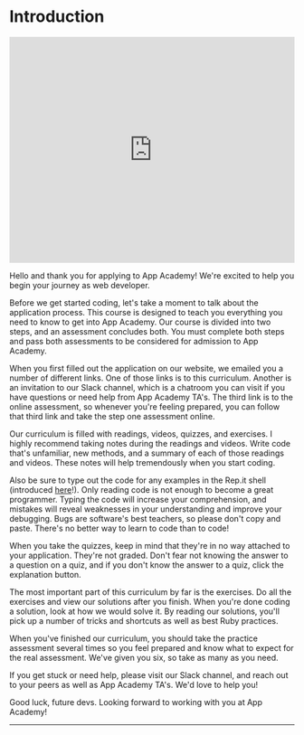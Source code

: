 # Introduction

<iframe src="https://player.vimeo.com/video/194104144?rel=0&autoplay=1" width="100%" height="400px" frameborder="0" webkitallowfullscreen="" mozallowfullscreen="" allowfullscreen="" style="line-height: 1.6em;" rel="line-height: 1.6em;"></iframe>

Hello and thank you for applying to App Academy! We're excited to help you begin
your journey as web developer.

Before we get started coding, let's take a moment to talk about the application
process. This course is designed to teach you everything you need to know to get
into App Academy. Our course is divided into two steps, and an assessment
concludes both. You must complete both steps and pass both assessments to be
considered for admission to App Academy.

When you first filled out the application on our website, we emailed you a
number of different links. One of those links is to this curriculum. Another is
an invitation to our Slack channel, which is a chatroom you can visit if you
have questions or need help from App Academy TA's. The third link is to the
online assessment, so whenever you're feeling prepared, you can follow that
third link and take the step one assessment online.

Our curriculum is filled with readings, videos, quizzes, and exercises. I highly
recommend taking notes during the readings and videos. Write code that's
unfamiliar, new methods, and a summary of each of those readings and videos.
These notes will help tremendously when you start coding.

Also be sure to type out the code for any examples in the Rep.it shell
(introduced [here](how_to_repl.md)!). Only reading code is not enough to become a great
programmer. Typing the code will increase your comprehension, and mistakes will
reveal weaknesses in your understanding and improve your debugging. Bugs are
software's best teachers, so please don't copy and paste. There's no better way
to learn to code than to code!

When you take the quizzes, keep in mind that they're in no way attached to your
application. They're not graded. Don't fear not knowing the answer to a question
on a quiz, and if you don't know the answer to a quiz, click the explanation
button.

The most important part of this curriculum by far is the exercises. Do all the
exercises and view our solutions after you finish. When you're done coding a
solution, look at how we would solve it. By reading our solutions, you'll pick
up a number of tricks and shortcuts as well as best Ruby practices.

When you've finished our curriculum, you should take the practice assessment
several times so you feel prepared and know what to expect for the real
assessment. We've given you six, so take as many as you need.

If you get stuck or need help, please visit our Slack channel, and reach out to
your peers as well as App Academy TA's. We'd love to help you!

Good luck, future devs. Looking forward to working with you at App Academy!


<!-- JumpStart's curriculum is split into two tracks: *the beginner track* and *the intermediate track*. You **must complete both tracks** to be eligible for admission to App Academy. Each track will take about 24 hours of work to complete. You have 3 options for completing these tracks:

  &nbsp;&nbsp;&nbsp;&nbsp;
  **Option 1**
  <br />
  &nbsp;&nbsp;&nbsp;&nbsp;
  Do the beginner track *at home*, before JumpStart, and then do the intermediate track once you're here (recommended).

  &nbsp;&nbsp;&nbsp;&nbsp;
  **Option 2**
  <br />
  &nbsp;&nbsp;&nbsp;&nbsp;
  Do the beginner track *during JumpStart*, and then return for a *second round of JumpStart* (for a total of 4 weeks) to complete the intermediate track. This option may be for you if you are brand new to coding or are struggling with the beginner track at home.

  &nbsp;&nbsp;&nbsp;&nbsp;
  **Option 3**
  <br />
  &nbsp;&nbsp;&nbsp;&nbsp;
  Do the beginner track *during JumpStart*, and then do the intermediate track at home. You will have to complete a Skype interview after finishing the intermediate track. This option may be for you if you are brand new to coding, but can only commit to two weeks of JumpStart.

We highly recommend trying to complete the beginner track at home before choosing options 2 or 3. -->

---

<!-- [logistics]: logistics.md -->

<!-- ---
# Suggested Timeline

You should be able to complete this course in 10 days, with 2-3 hours each day.

| Week / Day | Section                                 |
|------------|-----------------------------------------|
| W1D1       | Part 1 **and** Part 2                   |
| W1D2       | Part 3                                  |
| W1D3       | Part 4                                  |
| W1D4       | Part 5                                  |
| W1D5 - 7   | Finish curriculum **and** Problem Set 1 |
| W2D1       | Problem Set 2                           |
| W2D2       | Problem Set 3                           |
| W2D3       | Practice Challenges                     | -->

